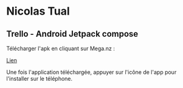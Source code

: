 # Nicolas Tual
## Trello - Android Jetpack compose

Télécharger l'apk en cliquant sur Mega.nz :

[Lien](https://mega.nz/file/Rd8SxYjC#jKRlwIz9oAEq-BrB4BZsM3oGaPDPMi5H3ov2PFZ9G1I)

Une fois l'application téléchargée, appuyer sur l'icône de l'app pour l'installer sur le téléphone.